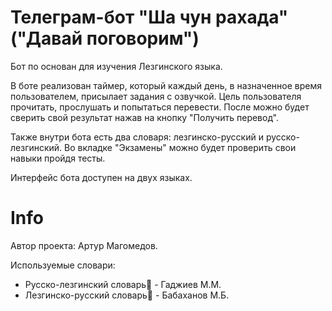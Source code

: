 # Телеграм-бот "Ша чун рахада" ("Давай поговорим")
Бот по основан для изучения Лезгинского языка.

В боте реализован таймер, который каждый день, в назначенное время пользователем, присылает задания с озвучкой. Цель пользователя прочитать, прослушать 
и попытаться перевести. После можно будет сверить свой результат нажав на кнопку "Получить перевод".

Также внутри бота есть два словаря: лезгинско-русский и русско-лезгинский. 
Во вкладке "Экзамены" можно будет проверить свои навыки пройдя тесты.

Интерфейс бота доступен на двух языках.

# Info
Автор проекта: Артур Магомедов.

Используемые словари:
- Русско-лезгинский словарь📕 - Гаджиев М.М.
- Лезгинско-русский словарь📗 - Бабаханов М.Б.

